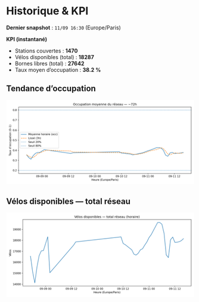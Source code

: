 # Historique & KPI

**Dernier snapshot** : `11/09 16:30` (Europe/Paris)

**KPI (instantané)**

- Stations couvertes : **1470**
- Vélos disponibles (total) : **18287**
- Bornes libres (total) : **27642**
- Taux moyen d’occupation : **38.2 %**

## Tendance d’occupation

![Mean occupancy](assets/figs/occupancy_last72h.png)

## Vélos disponibles — total réseau

![Bikes total](assets/figs/bikes_total_last72h.png)
